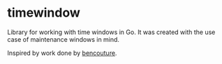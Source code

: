 # timewindow

Library for working with time windows in Go. It was created with the use case of maintenance windows in mind.

Inspired by work done by [bencouture](https://github.com/bencouture).
